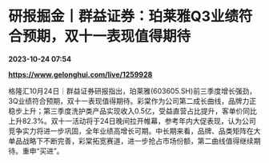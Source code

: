 # 研报掘金丨群益证券：珀莱雅Q3业绩符合预期，双十一表现值得期待

**2023-10-24 07:54**

**https://www.gelonghui.com/live/1259928**

格隆汇10月24日｜群益证券研报指出，珀莱雅(603605.SH)前三季度增长强劲，3Q业绩符合预期，双十一表现值得期待。彩棠作为公司第二成长曲线，品牌力正稳步上升；第三季度洗护类产品实现收入0.5亿，受益直营占比提升，客单价同比上升82.3%。双十一活动将于24日晚间拉开帷幕，参考年内大促表现，认为公司竞争实力将进一步巩固，全年业绩高增长可期。中长期来看，品牌、品类矩阵在大单品战略下不断完善，彩棠拓宽赛道，进一步抢占市场份额，第二曲线值得继续期待。重申“买进”。